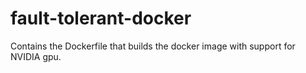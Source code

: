 # fault-tolerant-docker

Contains the Dockerfile that builds the docker image with support for NVIDIA gpu.
